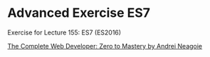 # Advanced Exercise ES7
Exercise for Lecture 155: ES7 (ES2016)

[The Complete Web Developer: Zero to Mastery by Andrei Neagoie](https://www.udemy.com/the-complete-web-developer-in-2018/)
